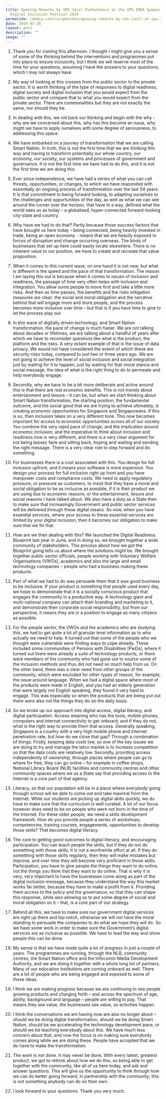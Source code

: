 ```yaml
---
title: Opening Remarks by SMS Janil Puthucheary at the IPS IMDA Symposium
  Digital Inclusion Festival 2019
permalink: /media-centre/speeches/opening-remarks-by-sms-janil-at-ips-imda-symposium/
date: 2019-07-26
layout: post
description: ""
image: ""
---
```

1. Thank you for coming this afternoon. I thought I might give you a sense of some of the thinking behind the interventions and programmes put into place to ensure inclusivity, but I think we will reserve most of the time for your questions, assuming I have the answers to your questions, which I may not always have.

2. My way of looking at this crosses from the public sector to the private sector. It is worth thinking of the type of responses to digital readiness, digital society and digital inclusion that you would expect from the public sector and compare that to what you would expect from the private sector. There are commonalities but they are not exactly the same, nor should they be.

3. In dealing with this, we roll back our thinking and begin with the why - why are we concerned about this, why has this become an issue, why might we have to apply ourselves with some degree of seriousness, to addressing this space.

4. We have embarked on a journey of transformation that we are calling Smart Nation. In truth, this is not the first time that we are thinking this way and having to transform potentially our whole country, our economy, our society, our systems and processes of government and governance. It is not the first time we have had to do this, and it is not the first time we are doing this.

5. Ever since independence, we have had a series of what you can call threats, opportunities, or changes, to which we have responded with essentially an ongoing process of transformation over the last 54 years. It is that commitment to being forward looking, to adapting ourselves to the challenges and opportunities of the day, as well as what we can see around the corner over the horizon, that have in a way, defined what the world sees us as today – a globalised, hyper-connected forward-looking city-state and country.

6. Why have we had to do that? Partly because those success factors that have brought us here today – being connected, being heavily invested in trade, being an open economy - means that we are heavily exposed to forces of disruption and change occurring overseas. The kinds of businesses that set up here could easily locate elsewhere. There is no inherent value to our position, we have to create and recreate that value proposition.

7. When it comes to this current wave, on one hand it is not new, but what is different is the speed and the pace of that transformation. The reason I am laying this out is because when it comes to issues of inclusion and readiness, the passage of time very often helps with inclusion and integration. You allow some people to move first and take a little more risks. And then as time passes, the benefits and the risks mitigation measures are clear; the social and moral obligation and the narrative behind that will engage more and more people, and the process becomes more inclusive over time – but that is if you have time to give to let the process play out.

8. In this wave of digitally driven technology, and Smart Nation transformation, the pace of change is much faster. We are not talking about decades or lifetimes, we are talking about a handful of years after which we have to reconsider questions like what is the product, the platform and the risks. A very extant example of that is the issue of data privacy. We would not have considered the extent of which these are security risks today, compared to just two or three years ago. We are not going to achieve the level of social inclusion and social integration just by waiting for it to happen, just by waiting for that moral stance and social message, the idea of what is the right thing to do to permeate and help everybody engage.

9. Secondly, why we have to be a bit more deliberate and active around this is that there are real economic benefits. This is not merely about entertainment and leisure – it can be, but when we start thinking about Smart Nation transformation, the starting position, the fundamental outcome, and the social good that we are trying to achieve ultimately, is creating economic opportunities for Singapore and Singaporeans. If this is so, then inclusion takes on a very different tone. This now becomes important for access to economic opportunities across all of our society. You combine the very rapid pace of change, and the implication around economic inclusion, and the imperative to think about inclusion and readiness now is very different, and there is a very clear argument for not being laissez faire and sitting back, hoping and waiting and sending the right message. There is a very clear role to step forward and do something.

10. For businesses there is a cost associated with this. You design for full inclusion upfront, and it means your software is more expensive. You design your process for full inclusion right up front and you have manpower costs and compliance costs. We need to apply regulatory pressure, or pressure as customers, to insist that they have a moral and social obligation to be as inclusive as possible, if it is their product we are using due to economic reasons, or the entertainment, leisure and social reasons I have talked about. We also have a duty as a State then to make sure that increasingly Government and public sector services will be delivered through these digital means. So now, when you have essential services, where your access to these essential services are limited by your digital inclusion, then it becomes our obligation to make sure that we fix that.

11. How are we then dealing with this? We launched the Digital Readiness Blueprint last year in June, and in doing so, we brought together a wide community of stakeholders. This process about how we got the Blueprint going tells us about where the solutions might be. We brought together public sector officials, people working with Voluntary Welfare Organisations (VWOs), academics and also the large and small technology companies – people who had a business making these products.

12. Part of what we had to do was persuade them that it was good business to be inclusive. If your product is something that people used every day, we hope to demonstrate that it is a socially conscious product that engages the community in a productive way. A technology giant and multi-national company can attach their branding and marketing to it, and demonstrate their corporate social responsibility, but from our perspective, it means they are in a position to engage as many citizens as possible.

13. For the people sector, the VWOs and the academics who are studying this, we had to get quite a lot of granular level information as to who actually we need to help. It turned out that some of the people who we thought were vulnerable were finding ways to cope already. These included some communities of Persons with Disabilities (PwDs), where it turned out there were already a suite of technology products, or there were members of the community who had gone out to source some of the inclusion methods and thus did not need so much help from us. On the other hand, there was a clear need from other groups of the community, which were excluded for other types of reason, for example, the issue around language. When we had a digital space where most of the products were made in English, and you had an elderly generation that were largely not English speaking, they found it very hard to engage. This was especially so when the products that are being put out there were also not the things they do on the daily basis.

14. So we broke up our approach into digital access, digital literacy, and digital participation. Access meaning who has the tools, mobile phones, computers and internet connectivity to get onboard, and if they do not, what is the right way to provide them that access. Generally speaking, Singapore is a country with a very high mobile phone and internet penetration rate, but how do we close that gap? Through a combination of things. Firstly, keeping data costs low, so one of the key issues we are doing to try and manage the telco market is to increase competition so that the data costs are relatively low. Secondly, providing access independently of ownership, through places where people can go to where for free, they can go online – for example in coffee shops, National Library Board (NLB) facilities and community centres and other community spaces where we as a State say that providing access to the Internet is a core part of that agency.

15. Literacy, so that our population will be in a place where everybody going through school will be able to come out and take maximal from the Internet. While our students are picking up digital skills quickly, we do have to make sure that the curriculum is well curated. A lot of our focus however does need to be on people who were not born in the time of the Internet. For these older people, we need a skills development framework. How do you provide people a series of workshops, competencies, training courses, engagements, opportunities to develop those skills? That becomes digital literacy.

16. The core to getting good outcomes to digital literacy, and encouraging participation. You can teach people the skills, but if they do not do something with those skills, it is not a worthwhile effort at all. If they do something with those skills regularly, then they will make mistakes but improve, and over time they will become very proficient in those skills. Participation, you have to give people the things they want to do online, not the things you think that they want to do online. That is why it is very, very important to have the businesses come along as part of the digital inclusion message, because they understand the way this market works far better, because they have to make a profit from it. Providing them access to the policy and the governance, so that they can shape this response, while also allowing us to put some degree of social and moral obligation on it – that, is a core part of our strategy.

17. Behind all this, we have to make sure our government digital services are right up there and top notch, otherwise we will not have the moral standing to persuade the companies to do what we hope they will do. So we have some work in order to make sure the Government’s digital services are as inclusive as possible. We have to lead the way and show people this can be done.

18. My sense is that we have made quite a lot of progress in just a couple of years. The programmes are running, through the NLB, community centres, the Smart Nation office and the Infocomm Media Development Authority, and we are doing it together with a whole long list of partners. Many of our education institutions are coming onboard as well. There are a lot of people who are being engaged and exposed to some of these ideas.

19. I think we are making progress because we are continuing to see people growing products and charging forth – and across the spectrum of age, ability, background and language – people are willing to pay. That means they see value, the businesses see value, so activities happen.

20. I think the conversations we are having now are also no longer about – should we be doing digital transformation, should we be doing Smart Nation, should be we accelerating the technology development pace, or should we be teaching everybody about this. We have much less concern about that, and now the focus is on making sure everybody comes along while we are doing these. People have accepted that we do have to make the transformation.

21. The work is not done. It may never be done. With every latest, greatest product, we got to rethink about how we do this, so being able to get together with the community, like all of us here today, and ask and answer questions. This will give us the opportunity to think through how we can do better going forward, in partnership with the community; this is not something anybody can do on their own.

22. I look forward to your questions. Thank you very much.